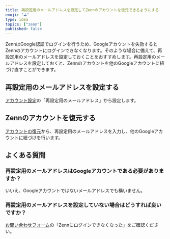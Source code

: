 ```yaml
---
title: 再設定用のメールアドレスを設定してZennのアカウントを復元できるようにする
emoji: "⛳"
type: idea
topics: ["zenn"]
published: false
---
```


ZennはGoogle認証でログインを行うため、Googleアカウントを失効するとZennのアカウントにログインできなくなります。そのような場合に備えて、再設定用のメールアドレスを設定しておくことをおすすめします。再設定用のメールアドレスを設定しておくと、Zennのアカウントを他のGoogleアカウントに紐づけ直すことができます。

## 再設定用のメールアドレスを設定する

[アカウント設定](https://zenn.dev/settings/account)の「再設定用のメールアドレス」から設定します。

## Zennのアカウントを復元する

[アカウントの復元](https://zenn.dev/account-recovery)から、再設定用のメールアドレスを入力し、他のGoogleアカウントに紐づけを行います。

## よくある質問

### 再設定用のメールアドレスはGoogleアカウントである必要がありますか？

いいえ、Googleアカウントではないメールアドレスでも構いません。

### 再設定用のメールアドレスを設定していない場合はどうすれば良いですか？

[お問い合わせフォーム](https://docs.google.com/forms/d/e/1FAIpQLSdsDaXjtcHDtqMgxr-KVnLBfBrzOXLyMRGiF0qSoNTFAttZVA/viewform)の「Zennにログインできなくなった」をご確認ください。
